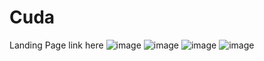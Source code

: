 # Cuda
Landing Page link here
[]()
![image](https://user-images.githubusercontent.com/47871151/153066526-8a2461e8-e253-4ec5-89fe-3dca385ff3bd.png)
![image](https://user-images.githubusercontent.com/47871151/153066536-0ff54484-d97d-4b03-a992-4ce7d7cfec5d.png)
![image](https://user-images.githubusercontent.com/47871151/153066538-92d9dade-6873-4a3d-a153-af8a595f16f7.png)
![image](https://user-images.githubusercontent.com/47871151/153066544-3bbcbc86-7fa9-463b-bd71-243e56cad2d9.png)

